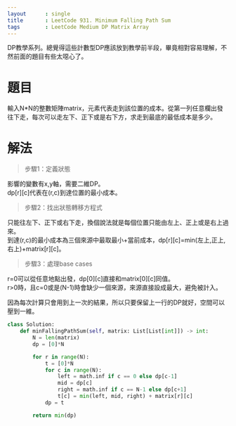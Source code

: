 ```yaml
---
layout      : single
title       : LeetCode 931. Minimum Falling Path Sum
tags 		: LeetCode Medium DP Matrix Array 
---
```

DP教學系列。總覺得這些計數型DP應該放到教學前半段，畢竟相對容易理解，不然前面的題目有些太噁心了。

# 題目
輸入N*N的整數矩陣matrix，元素代表走到該位置的成本。從第一列任意欄出發往下走，每次可以走左下、正下或是右下方，求走到最底的最低成本是多少。

# 解法

>步驟1：定義狀態  

影響的變數有x,y軸，需要二維DP。  
dp[r][c]代表在(r,c)到達位置的最小成本。

>步驟2：找出狀態轉移方程式  

只能往左下、正下或右下走，換個說法就是每個位置只能由左上、正上或是右上過來。  
到達(r,c)的最小成本為三個來源中最取最小+當前成本，dp[r][c]=min(左上,正上,右上)+matrix[r][c]。

>步驟3：處理base cases

r=0可以從任意地點出發，dp[0][c]直接和matrix[0][c]同值。  
r>0時，且c=0或是(N-1)時會缺少一個來源，來源直接設成最大，避免被計入。

因為每次計算只會用到上一次的結果，所以只要保留上一行的DP就好，空間可以壓到一維。

```python
class Solution:
    def minFallingPathSum(self, matrix: List[List[int]]) -> int:
        N = len(matrix)
        dp = [0]*N

        for r in range(N):
            t = [0]*N
            for c in range(N):
                left = math.inf if c == 0 else dp[c-1]
                mid = dp[c]
                right = math.inf if c == N-1 else dp[c+1]
                t[c] = min(left, mid, right) + matrix[r][c]
            dp = t

        return min(dp)
```

